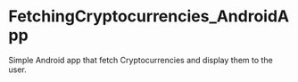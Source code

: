 # FetchingCryptocurrencies_AndroidApp
Simple Android app that fetch Cryptocurrencies and display them to the user.
